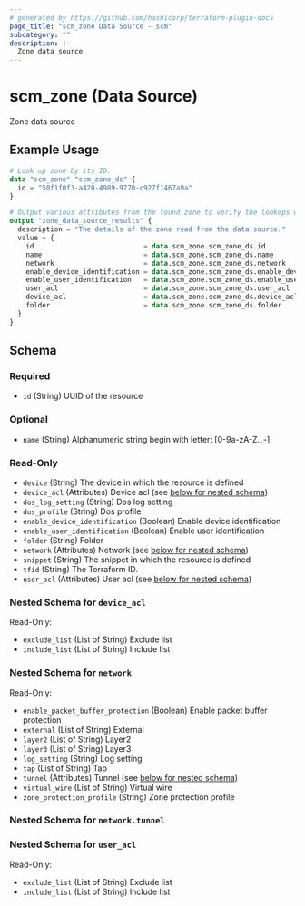 ```yaml
---
# generated by https://github.com/hashicorp/terraform-plugin-docs
page_title: "scm_zone Data Source - scm"
subcategory: ""
description: |-
  Zone data source
---
```


# scm_zone (Data Source)

Zone data source

## Example Usage

```terraform
# Look up zone by its ID.
data "scm_zone" "scm_zone_ds" {
  id = "50f1f0f3-a420-4989-9770-c927f1467a9a"
}

# Output various attributes from the found zone to verify the lookups were successful.
output "zone_data_source_results" {
  description = "The details of the zone read from the data source."
  value = {
    id                           = data.scm_zone.scm_zone_ds.id
    name                         = data.scm_zone.scm_zone_ds.name
    network                      = data.scm_zone.scm_zone_ds.network
    enable_device_identification = data.scm_zone.scm_zone_ds.enable_device_identification
    enable_user_identification   = data.scm_zone.scm_zone_ds.enable_user_identification
    user_acl                     = data.scm_zone.scm_zone_ds.user_acl
    device_acl                   = data.scm_zone.scm_zone_ds.device_acl
    folder                       = data.scm_zone.scm_zone_ds.folder
  }
}
```

<!-- schema generated by tfplugindocs -->
## Schema

### Required

- `id` (String) UUID of the resource

### Optional

- `name` (String) Alphanumeric string begin with letter: [0-9a-zA-Z._-]

### Read-Only

- `device` (String) The device in which the resource is defined
- `device_acl` (Attributes) Device acl (see [below for nested schema](#nestedatt--device_acl))
- `dos_log_setting` (String) Dos log setting
- `dos_profile` (String) Dos profile
- `enable_device_identification` (Boolean) Enable device identification
- `enable_user_identification` (Boolean) Enable user identification
- `folder` (String) Folder
- `network` (Attributes) Network (see [below for nested schema](#nestedatt--network))
- `snippet` (String) The snippet in which the resource is defined
- `tfid` (String) The Terraform ID.
- `user_acl` (Attributes) User acl (see [below for nested schema](#nestedatt--user_acl))

<a id="nestedatt--device_acl"></a>
### Nested Schema for `device_acl`

Read-Only:

- `exclude_list` (List of String) Exclude list
- `include_list` (List of String) Include list


<a id="nestedatt--network"></a>
### Nested Schema for `network`

Read-Only:

- `enable_packet_buffer_protection` (Boolean) Enable packet buffer protection
- `external` (List of String) External
- `layer2` (List of String) Layer2
- `layer3` (List of String) Layer3
- `log_setting` (String) Log setting
- `tap` (List of String) Tap
- `tunnel` (Attributes) Tunnel (see [below for nested schema](#nestedatt--network--tunnel))
- `virtual_wire` (List of String) Virtual wire
- `zone_protection_profile` (String) Zone protection profile

<a id="nestedatt--network--tunnel"></a>
### Nested Schema for `network.tunnel`



<a id="nestedatt--user_acl"></a>
### Nested Schema for `user_acl`

Read-Only:

- `exclude_list` (List of String) Exclude list
- `include_list` (List of String) Include list
